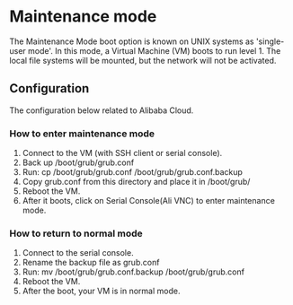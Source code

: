 # Maintenance mode 
The Maintenance Mode boot option is known on UNIX systems as 'single-user mode'. In this mode, a Virtual Machine (VM) boots to run level 1. The local file systems will be mounted, but the network will not be activated.

## Configuration
The configuration below related to Alibaba Cloud.
### How to enter maintenance mode
1. Connect to the VM (with SSH client or serial console).
2. Back up /boot/grub/grub.conf
3. Run: cp /boot/grub/grub.conf /boot/grub/grub.conf.backup
4. Copy grub.conf from this directory and place it in /boot/grub/
5. Reboot the VM.
6. After it boots, click on Serial Console(Ali VNC) to enter maintenance mode.

### How to return to normal mode
1. Connect to the serial console.
2. Rename the backup file as grub.conf
3. Run: mv /boot/grub/grub.conf.backup /boot/grub/grub.conf
4. Reboot the VM.
5. After the boot, your VM is in normal mode.
